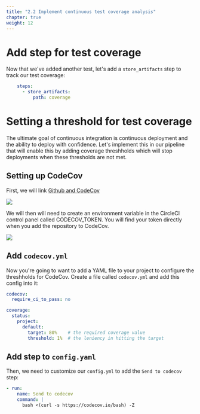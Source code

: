 ```yaml
---
title: "2.2 Implement continuous test coverage analysis"
chapter: true
weight: 12
---
```


# Add step for test coverage

Now that we've added another test, let's add a `store_artifacts` step to track our test coverage:

```YAML
    steps:
      - store_artifacts:
          path: coverage
```

# Setting a threshold for test coverage

The ultimate goal of continuous integration is continuous deployment and the ability to deploy with confidence. Let's implement this in our pipeline that will enable this by adding coverage threshholds which will stop deployments when these thresholds are not met.

## Setting up CodeCov

First, we will link [Github and CodeCov](https://codecov.io/gh)

![](https://res.cloudinary.com/practicaldev/image/fetch/s--OLqX5Cx6--/c_limit%2Cf_auto%2Cfl_progressive%2Cq_auto%2Cw_880/https://cdn-images-1.medium.com/max/5424/1%2ACRJK8E1Vxa4ZaApgLbZI0w.png)

We will then will need to create an environment variable in the CircleCI control panel called CODECOV_TOKEN. You will find your token directly when you add the repository to CodeCov.

![](https://res.cloudinary.com/practicaldev/image/fetch/s--3K3VQSMY--/c_limit%2Cf_auto%2Cfl_progressive%2Cq_auto%2Cw_880/https://cdn-images-1.medium.com/max/4096/1%2Awc9DhJlo4GVU0FmGCFY6pQ.png)

## Add `codecov.yml`

Now you're going to want to add a YAML file to your project to configure the threshholds for CodeCov. Create a file called `codecov.yml` and add this config into it:

```YAML
codecov:
  require_ci_to_pass: no

coverage:
  status:
    project:
      default:
        target: 80%    # the required coverage value
        threshold: 1%  # the leniency in hitting the target
```

## Add step to `config.yaml`

Then, we need to customize our `config.yml` to add the `Send to codecov` step:

```YAML
- run:
    name: Send to codecov
    command: |
      bash <(curl -s https://codecov.io/bash) -Z
```